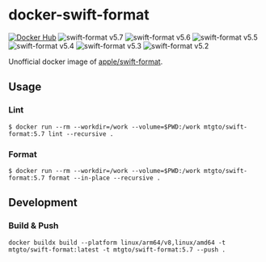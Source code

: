 docker-swift-format
====
[![Docker Hub](https://img.shields.io/docker/cloud/build/mtgto/swift-format)](https://hub.docker.com/r/mtgto/swift-format/)
![swift-format v5.7](https://img.shields.io/docker/v/mtgto/swift-format/5.7)
![swift-format v5.6](https://img.shields.io/docker/v/mtgto/swift-format/5.6)
![swift-format v5.5](https://img.shields.io/docker/v/mtgto/swift-format/5.5)
![swift-format v5.4](https://img.shields.io/docker/v/mtgto/swift-format/5.4)
![swift-format v5.3](https://img.shields.io/docker/v/mtgto/swift-format/5.3)
![swift-format v5.2](https://img.shields.io/docker/v/mtgto/swift-format/5.2)

Unofficial docker image of [apple/swift-format](https://github.com/apple/swift-format).

## Usage

### Lint

```console
$ docker run --rm --workdir=/work --volume=$PWD:/work mtgto/swift-format:5.7 lint --recursive .
```

### Format

```console
$ docker run --rm --workdir=/work --volume=$PWD:/work mtgto/swift-format:5.7 format --in-place --recursive .
```

## Development

### Build & Push

```console
docker buildx build --platform linux/arm64/v8,linux/amd64 -t mtgto/swift-format:latest -t mtgto/swift-format:5.7 --push .
```
